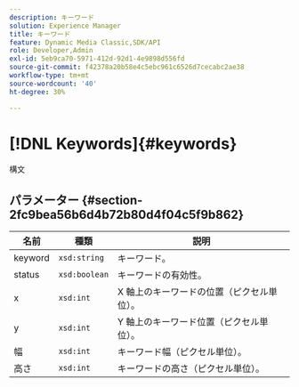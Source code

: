 ```yaml
---
description: キーワード
solution: Experience Manager
title: キーワード
feature: Dynamic Media Classic,SDK/API
role: Developer,Admin
exl-id: 5eb9ca70-5971-412d-92d1-4e9898d556fd
source-git-commit: f42378a20b58e4c5ebc961c6526d7cecabc2ae38
workflow-type: tm+mt
source-wordcount: '40'
ht-degree: 30%

---
```


# [!DNL Keywords]{#keywords}

構文

## パラメーター {#section-2fc9bea56b6d4b72b80d4f04c5f9b862}

| 名前 | 種類 | 説明 |
|---|---|---|
| keyword | `xsd:string` | キーワード。 |
| status | `xsd:boolean` | キーワードの有効性。 |
| x | `xsd:int` | X 軸上のキーワードの位置（ピクセル単位）。 |
| y | `xsd:int` | Y 軸上のキーワード位置（ピクセル単位）。 |
| 幅 | `xsd:int` | キーワード幅（ピクセル単位）。 |
| 高さ | `xsd:int` | キーワードの高さ（ピクセル単位）。 |
